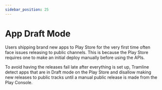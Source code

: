 ```yaml
---
sidebar_position: 25
---
```


# App Draft Mode

Users shipping brand new apps to Play Store for the very first time often face issues releasing to public channels. This is because the Play Store requires one to make an initial deploy manually before using the APIs.

To avoid having the releases fail late after everything is set up, Tramline detect apps that are in Draft mode on the Play Store and disallow making new releases to public tracks until a manual public release is made from the Play Console.
